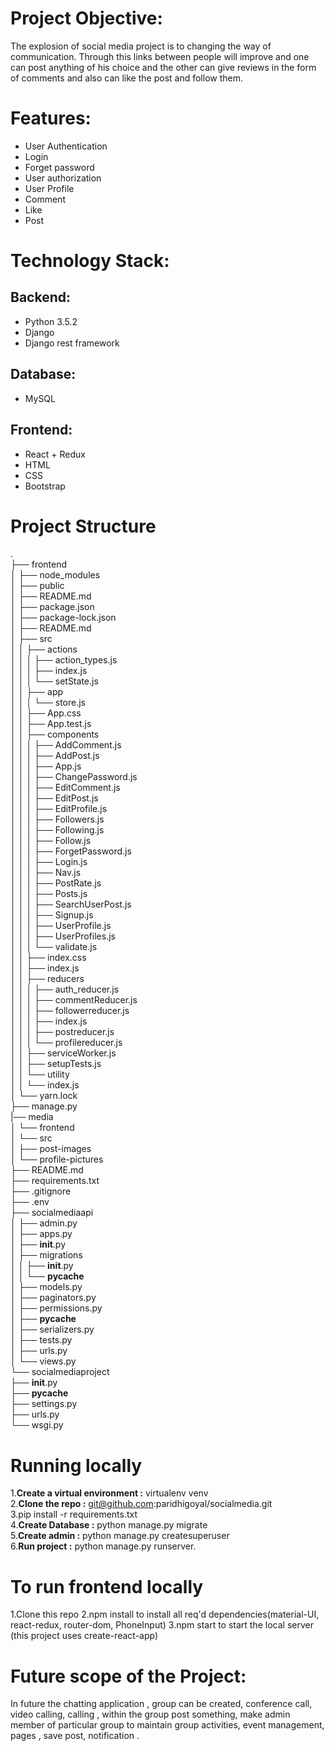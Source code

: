 
# Project Objective:
The explosion of social media project  is to changing the way of communication. Through this links between people will improve and one can post anything of his choice and the other can give reviews in the form of comments and also can like the post and follow them.

# Features:
- User Authentication
- Login 
- Forget password
- User authorization
- User Profile
- Comment
- Like
- Post



# Technology Stack:

## Backend:
- Python 3.5.2
- Django
- Django rest framework

## Database:
- MySQL

## Frontend:
- React + Redux
- HTML
- CSS
- Bootstrap


# Project Structure
.<br/>
├── frontend<br/>
│   ├── node_modules<br/>
│   ├── public<br/>
│   ├── README.md<br/>
│   ├── package.json<br/>
│   ├── package-lock.json<br/>
│   ├── README.md<br/>
│   ├── src<br/>
│   │   ├── actions<br/>
│   │   │   ├── action_types.js<br/>
│   │   │   ├── index.js<br/>
│   │   │   └── setState.js<br/>
│   │   ├── app<br/>
│   │   │   └── store.js<br/>
│   │   ├── App.css<br/>
│   │   ├── App.test.js<br/>
│   │   ├── components<br/>
│   │   │   ├── AddComment.js<br/>
│   │   │   ├── AddPost.js<br/>
│   │   │   ├── App.js<br/>
│   │   │   ├── ChangePassword.js<br/>
│   │   │   ├── EditComment.js<br/>
│   │   │   ├── EditPost.js<br/>
│   │   │   ├── EditProfile.js<br/>
│   │   │   ├── Followers.js<br/>
│   │   │   ├── Following.js<br/>
│   │   │   ├── Follow.js<br/>
│   │   │   ├── ForgetPassword.js<br/>
│   │   │   ├── Login.js<br/>
│   │   │   ├── Nav.js<br/>
│   │   │   ├── PostRate.js<br/>
│   │   │   ├── Posts.js<br/>
│   │   │   ├── SearchUserPost.js<br/>
│   │   │   ├── Signup.js<br/>
│   │   │   ├── UserProfile.js<br/>
│   │   │   ├── UserProfiles.js<br/>
│   │   │   └── validate.js<br/>
│   │   ├── index.css<br/>
│   │   ├── index.js<br/>
│   │   ├── reducers<br/>
│   │   │   ├── auth_reducer.js<br/>
│   │   │   ├── commentReducer.js<br/>
│   │   │   ├── followerreducer.js<br/>
│   │   │   ├── index.js<br/>
│   │   │   ├── postreducer.js<br/>
│   │   │   └── profilereducer.js<br/>
│   │   ├── serviceWorker.js<br/>
│   │   ├── setupTests.js<br/>
│   │   └── utility<br/>
│   │       └── index.js<br/>
│   └── yarn.lock<br/>
├── manage.py<br/>
|── media<br/>
│   └── frontend<br/>
│       └── src<br/>
│           ├── post-images<br/>
│           └── profile-pictures<br/>
├── README.md<br/>
├── requirements.txt<br/>
├── .gitignore<br/>
├── .env<br/>
├── socialmediaapi<br/>
│   ├── admin.py<br/>
│   ├── apps.py<br/>
│   ├── __init__.py<br/>
│   ├── migrations<br/>
│   │   ├── __init__.py<br/>
│   │   └── __pycache__<br/>
│   ├── models.py<br/>
│   ├── paginators.py<br/>
│   ├── permissions.py<br/>
│   ├── __pycache__<br/>
│   ├── serializers.py<br/>
│   ├── tests.py<br/>
│   ├── urls.py<br/>
│   └── views.py<br/>
└── socialmediaproject<br/>
    ├── __init__.py<br/>
    ├── __pycache__<br/>
    ├── settings.py<br/>
    ├── urls.py<br/>
    └── wsgi.py<br/>


# Running locally
1.__Create a virtual environment :__ virtualenv venv <br/>
2.__Clone the repo :__    git@github.com:paridhigoyal/socialmedia.git<br/>
3.pip install -r requirements.txt<br/>
4.__Create Database :__  python manage.py migrate<br/>
5.__Create admin :__  python manage.py createsuperuser<br/>
6.__Run project :__  python manage.py runserver.<br/>

# To run frontend locally
1.Clone this repo
2.npm install to install all req'd dependencies(material-UI, react-redux,  router-dom, PhoneInput)
3.npm start to start the local server (this project uses create-react-app)

# Future scope of the Project:
In future the chatting application , group can be created,  conference call, video calling,  calling , within the group post something,  make admin member of particular group to maintain group activities,  event management,  pages , save post, notification  .


